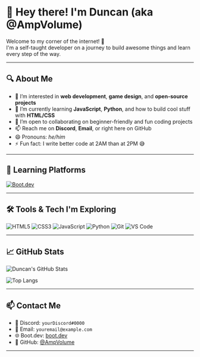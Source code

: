 # 👋 Hey there! I'm Duncan (aka @AmpVolume)

Welcome to my corner of the internet! 🚀  
I'm a self-taught developer on a journey to build awesome things and learn every step of the way.

---

## 🔍 About Me

- 👀 I’m interested in **web development**, **game design**, and **open-source projects**
- 🌱 I’m currently learning **JavaScript**, **Python**, and how to build cool stuff with **HTML/CSS**
- 💞️ I’m open to collaborating on beginner-friendly and fun coding projects
- 📫 Reach me on **Discord**, **Email**, or right here on GitHub
- 😄 Pronouns: *he/him*
- ⚡ Fun fact: I write better code at 2AM than at 2PM 😅

---

## 🧠 Learning Platforms

[![Boot.dev](https://img.shields.io/badge/Learning%20at-Boot.dev-6f42c1?style=flat-square)](https://boot.dev)

---

## 🛠️ Tools & Tech I'm Exploring

![HTML5](https://img.shields.io/badge/HTML-E34F26?style=flat&logo=html5&logoColor=white)
![CSS3](https://img.shields.io/badge/CSS-1572B6?style=flat&logo=css3&logoColor=white)
![JavaScript](https://img.shields.io/badge/JavaScript-F7DF1E?style=flat&logo=javascript&logoColor=black)
![Python](https://img.shields.io/badge/Python-3776AB?style=flat&logo=python&logoColor=white)
![Git](https://img.shields.io/badge/Git-F05032?style=flat&logo=git&logoColor=white)
![VS Code](https://img.shields.io/badge/VS%20Code-007ACC?style=flat&logo=visual-studio-code&logoColor=white)

---

## 📈 GitHub Stats

![Duncan's GitHub Stats](https://github-readme-stats.vercel.app/api?username=AmpVolume&show_icons=true&theme=radical)

![Top Langs](https://github-readme-stats.vercel.app/api/top-langs/?username=AmpVolume&layout=compact&theme=radical)

---

## 📫 Contact Me

- 💬 Discord: `yourDiscord#0000`
- 📧 Email: `youremail@example.com`
- 🌐 Boot.dev: [boot.dev](https://boot.dev)
- 🧭 GitHub: [@AmpVolume](https://github.com/AmpVolume)

---

<!---
AmpVolume/AmpVolume is a ✨ special ✨ repository because its `README.md` (this file) appears on your GitHub profile.
You can click the Preview link to take a look at your changes.
--->

